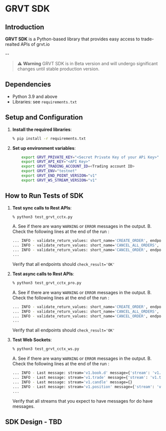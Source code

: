 # GRVT SDK

## Introduction

**GRVT SDK** is a Python-based library that provides easy access to trade-realted APIs of grvt.io

--
> :warning: **Warning**
GRVT SDK is in Beta version and will undergo significant changes until stable production version.

## Dependencies

- Python 3.9 and above
- Libraries: see `requirements.txt`

## Setup and Configuration

1. **Install the required libraries**:

    ```bash
    % pip install -r requirements.txt
    ```

2. **Set up environment variables**:

    ```bash
        export GRVT_PRIVATE_KEY="<Secret Private Key of your APi Key>"
        export GRVT_API_KEY="<API Key>"
        export GRVT_TRADING_ACCOUNT_ID=<Trading account ID>
        export GRVT_ENV="testnet"
        export GRVT_END_POINT_VERSION="v1"
        export GRVT_WS_STREAM_VERSION="v1"
    ```

## How to Run Tests of SDK

1. **Test sync calls to Rest APIs**:

    ```bash
    % python3 test_grvt_cctx.py
    ```

    A. See if there are wany `WARNING` or `ERROR` messages in the output.
    B. Check the following lines at the end of the run :

    ```bash
    ... INFO - validate_return_values: short_name='CREATE_ORDER', endpoint='https://trades.dev.gravitymarkets.io/full/v1/create_order', not called
    ... INFO - validate_return_values: short_name='CANCEL_ALL_ORDERS', endpoint='https://trades.dev.gravitymarkets.io/full/v1/cancel_all_orders', check_result='OK'
    ... INFO - validate_return_values: short_name='CANCEL_ORDER', endpoint='https://trades.dev.gravitymarkets.io/full/v1/cancel_order', not called
    ...
    ```

    Verify that all endpoints should `check_result='OK'`

2. **Test async calls to Rest APIs**:

    ```bash
    % python3 test_grvt_cctx_pro.py
    ```

    A. See if there are wany `WARNING` or `ERROR` messages in the output.
    B. Check the following lines at the end of the run :

    ```bash
    ... INFO - validate_return_values: short_name='CREATE_ORDER', endpoint='https://trades.dev.gravitymarkets.io/full/v1/create_order', not called
    ... INFO - validate_return_values: short_name='CANCEL_ALL_ORDERS', endpoint='https://trades.dev.gravitymarkets.io/full/v1/cancel_all_orders', check_result='OK'
    ... INFO - validate_return_values: short_name='CANCEL_ORDER', endpoint='https://trades.dev.gravitymarkets.io/full/v1/cancel_order', not called
    ...
    ```

    Verify that all endpoints should `check_result='OK'`

3. **Test Web Sockets**:

    ```bash
    % python3 test_grvt_cctx_ws.py
    ```

    A. See if there are wany `WARNING` or `ERROR` messages in the output.
    B. Check the following lines at the end of the run :

    ```bash
    ... INFO - Last message: stream='v1.book.d' message={'stream': 'v1.book.d', 'selector': 'BTC_USDT_Perp@500-10-1', 'sequence_number': '3', 'feed': {...}}
    ... INFO - Last message: stream='v1.trade' message={'stream': 'v1.trade', 'selector': 'v1.trade-full-BTC_USDT_Perp-100', 'sequence_number': '1', 'feed': {...}}
    ... INFO - Last message: stream='v1.candle' message={}
    ... INFO - Last message: stream='v1.position' message={'stream': 'v1.position', 'selector': 'v1.position-full-4005936244055728-BTC_USDT_Perp-a', 'sequence_number': '0', 'feed': {...}}
    ...
    ```

    Verify that all streams that you expect to have messages for do have messages.

## SDK Design - TBD
